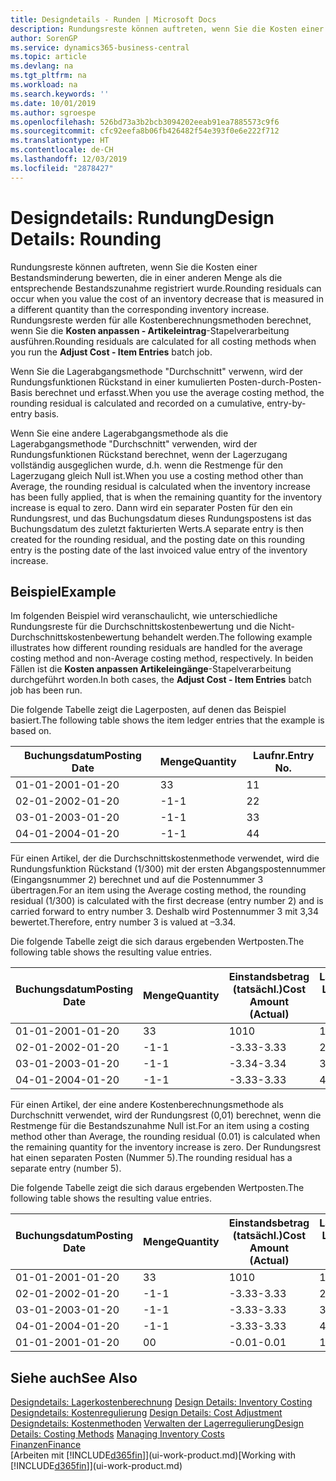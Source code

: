 ```yaml
---
title: Designdetails - Runden | Microsoft Docs
description: Rundungsreste können auftreten, wenn Sie die Kosten einer Bestandsminderung bewerten, die in einer anderen Menge als die entsprechende Bestandszunahme registriert wurde. Rundungsreste werden für alle Kostenberechnungsmethoden berechnet, wenn Sie die **Kosten anpassen - Artikeleintrag**-Stapelverarbeitung ausführen.
author: SorenGP
ms.service: dynamics365-business-central
ms.topic: article
ms.devlang: na
ms.tgt_pltfrm: na
ms.workload: na
ms.search.keywords: ''
ms.date: 10/01/2019
ms.author: sgroespe
ms.openlocfilehash: 526bd73a3b2bcb3094202eeab91ea7885573c9f6
ms.sourcegitcommit: cfc92eefa8b06fb426482f54e393f0e6e222f712
ms.translationtype: HT
ms.contentlocale: de-CH
ms.lasthandoff: 12/03/2019
ms.locfileid: "2878427"
---
```

# <a name="design-details-rounding"></a><span data-ttu-id="c5804-104">Designdetails: Rundung</span><span class="sxs-lookup"><span data-stu-id="c5804-104">Design Details: Rounding</span></span>
<span data-ttu-id="c5804-105">Rundungsreste können auftreten, wenn Sie die Kosten einer Bestandsminderung bewerten, die in einer anderen Menge als die entsprechende Bestandszunahme registriert wurde.</span><span class="sxs-lookup"><span data-stu-id="c5804-105">Rounding residuals can occur when you value the cost of an inventory decrease that is measured in a different quantity than the corresponding inventory increase.</span></span> <span data-ttu-id="c5804-106">Rundungsreste werden für alle Kostenberechnungsmethoden berechnet, wenn Sie die **Kosten anpassen - Artikeleintrag**-Stapelverarbeitung ausführen.</span><span class="sxs-lookup"><span data-stu-id="c5804-106">Rounding residuals are calculated for all costing methods when you run the **Adjust Cost - Item Entries** batch job.</span></span>  

 <span data-ttu-id="c5804-107">Wenn Sie die Lagerabgangsmethode "Durchschnitt" verwenn, wird der Rundungsfunktionen Rückstand in einer kumulierten Posten-durch-Posten-Basis berechnet und erfasst.</span><span class="sxs-lookup"><span data-stu-id="c5804-107">When you use the average costing method, the rounding residual is calculated and recorded on a cumulative, entry-by-entry basis.</span></span>  

 <span data-ttu-id="c5804-108">Wenn Sie eine andere Lagerabgangsmethode als die Lagerabgangsmethode "Durchschnitt" verwenden, wird der Rundungsfunktionen Rückstand berechnet, wenn der Lagerzugang vollständig ausgeglichen wurde, d.h. wenn die Restmenge für den Lagerzugang gleich Null ist.</span><span class="sxs-lookup"><span data-stu-id="c5804-108">When you use a costing method other than Average, the rounding residual is calculated when the inventory increase has been fully applied, that is when the remaining quantity for the inventory increase is equal to zero.</span></span> <span data-ttu-id="c5804-109">Dann wird ein separater Posten für den ein Rundungsrest, und das Buchungsdatum dieses Rundungspostens ist das Buchungsdatum des zuletzt fakturierten Werts.</span><span class="sxs-lookup"><span data-stu-id="c5804-109">A separate entry is then created for the rounding residual, and the posting date on this rounding entry is the posting date of the last invoiced value entry of the inventory increase.</span></span>  

## <a name="example"></a><span data-ttu-id="c5804-110">Beispiel</span><span class="sxs-lookup"><span data-stu-id="c5804-110">Example</span></span>  
 <span data-ttu-id="c5804-111">Im folgenden Beispiel wird veranschaulicht, wie unterschiedliche Rundungsreste für die Durchschnittskostenbewertung und die Nicht-Durchschnittskostenbewertung behandelt werden.</span><span class="sxs-lookup"><span data-stu-id="c5804-111">The following example illustrates how different rounding residuals are handled for the average costing method and non-Average costing method, respectively.</span></span> <span data-ttu-id="c5804-112">In beiden Fällen ist die **Kosten anpassen Artikeleingänge**-Stapelverarbeitung durchgeführt worden.</span><span class="sxs-lookup"><span data-stu-id="c5804-112">In both cases, the **Adjust Cost - Item Entries** batch job has been run.</span></span>  

 <span data-ttu-id="c5804-113">Die folgende Tabelle zeigt die Lagerposten, auf denen das Beispiel basiert.</span><span class="sxs-lookup"><span data-stu-id="c5804-113">The following table shows the item ledger entries that the example is based on.</span></span>  

|<span data-ttu-id="c5804-114">Buchungsdatum</span><span class="sxs-lookup"><span data-stu-id="c5804-114">Posting Date</span></span>|<span data-ttu-id="c5804-115">Menge</span><span class="sxs-lookup"><span data-stu-id="c5804-115">Quantity</span></span>|<span data-ttu-id="c5804-116">Laufnr.</span><span class="sxs-lookup"><span data-stu-id="c5804-116">Entry No.</span></span>|  
|------------------|--------------|---------------|  
|<span data-ttu-id="c5804-117">01-01-20</span><span class="sxs-lookup"><span data-stu-id="c5804-117">01-01-20</span></span>|<span data-ttu-id="c5804-118">3</span><span class="sxs-lookup"><span data-stu-id="c5804-118">3</span></span>|<span data-ttu-id="c5804-119">1</span><span class="sxs-lookup"><span data-stu-id="c5804-119">1</span></span>|  
|<span data-ttu-id="c5804-120">02-01-20</span><span class="sxs-lookup"><span data-stu-id="c5804-120">02-01-20</span></span>|<span data-ttu-id="c5804-121">-1</span><span class="sxs-lookup"><span data-stu-id="c5804-121">-1</span></span>|<span data-ttu-id="c5804-122">2</span><span class="sxs-lookup"><span data-stu-id="c5804-122">2</span></span>|  
|<span data-ttu-id="c5804-123">03-01-20</span><span class="sxs-lookup"><span data-stu-id="c5804-123">03-01-20</span></span>|<span data-ttu-id="c5804-124">-1</span><span class="sxs-lookup"><span data-stu-id="c5804-124">-1</span></span>|<span data-ttu-id="c5804-125">3</span><span class="sxs-lookup"><span data-stu-id="c5804-125">3</span></span>|  
|<span data-ttu-id="c5804-126">04-01-20</span><span class="sxs-lookup"><span data-stu-id="c5804-126">04-01-20</span></span>|<span data-ttu-id="c5804-127">-1</span><span class="sxs-lookup"><span data-stu-id="c5804-127">-1</span></span>|<span data-ttu-id="c5804-128">4</span><span class="sxs-lookup"><span data-stu-id="c5804-128">4</span></span>|  

 <span data-ttu-id="c5804-129">Für einen Artikel, der die Durchschnittskostenmethode verwendet, wird die Rundungsfunktion Rückstand (1/300) mit der ersten Abgangspostennummer (Eingangsnummer 2) berechnet und auf die Postennummer 3 übertragen.</span><span class="sxs-lookup"><span data-stu-id="c5804-129">For an item using the Average costing method, the rounding residual (1/300) is calculated with the first decrease (entry number 2) and is carried forward to entry number 3.</span></span> <span data-ttu-id="c5804-130">Deshalb wird Postennummer 3 mit  3,34 bewertet.</span><span class="sxs-lookup"><span data-stu-id="c5804-130">Therefore, entry number 3 is valued at –3.34.</span></span>  

 <span data-ttu-id="c5804-131">Die folgende Tabelle zeigt die sich daraus ergebenden Wertposten.</span><span class="sxs-lookup"><span data-stu-id="c5804-131">The following table shows the resulting value entries.</span></span>  

|<span data-ttu-id="c5804-132">Buchungsdatum</span><span class="sxs-lookup"><span data-stu-id="c5804-132">Posting Date</span></span>|<span data-ttu-id="c5804-133">Menge</span><span class="sxs-lookup"><span data-stu-id="c5804-133">Quantity</span></span>|<span data-ttu-id="c5804-134">Einstandsbetrag (tatsächl.)</span><span class="sxs-lookup"><span data-stu-id="c5804-134">Cost Amount (Actual)</span></span>|<span data-ttu-id="c5804-135">Lagerposten Laufnr.</span><span class="sxs-lookup"><span data-stu-id="c5804-135">Item Ledger Entry No.</span></span>|<span data-ttu-id="c5804-136">Laufnr.</span><span class="sxs-lookup"><span data-stu-id="c5804-136">Entry No.</span></span>|  
|------------------|--------------|----------------------------|---------------------------|---------------|  
|<span data-ttu-id="c5804-137">01-01-20</span><span class="sxs-lookup"><span data-stu-id="c5804-137">01-01-20</span></span>|<span data-ttu-id="c5804-138">3</span><span class="sxs-lookup"><span data-stu-id="c5804-138">3</span></span>|<span data-ttu-id="c5804-139">10</span><span class="sxs-lookup"><span data-stu-id="c5804-139">10</span></span>|<span data-ttu-id="c5804-140">1</span><span class="sxs-lookup"><span data-stu-id="c5804-140">1</span></span>|<span data-ttu-id="c5804-141">1</span><span class="sxs-lookup"><span data-stu-id="c5804-141">1</span></span>|  
|<span data-ttu-id="c5804-142">02-01-20</span><span class="sxs-lookup"><span data-stu-id="c5804-142">02-01-20</span></span>|<span data-ttu-id="c5804-143">-1</span><span class="sxs-lookup"><span data-stu-id="c5804-143">-1</span></span>|<span data-ttu-id="c5804-144">-3.33</span><span class="sxs-lookup"><span data-stu-id="c5804-144">-3.33</span></span>|<span data-ttu-id="c5804-145">2</span><span class="sxs-lookup"><span data-stu-id="c5804-145">2</span></span>|<span data-ttu-id="c5804-146">2</span><span class="sxs-lookup"><span data-stu-id="c5804-146">2</span></span>|  
|<span data-ttu-id="c5804-147">03-01-20</span><span class="sxs-lookup"><span data-stu-id="c5804-147">03-01-20</span></span>|<span data-ttu-id="c5804-148">-1</span><span class="sxs-lookup"><span data-stu-id="c5804-148">-1</span></span>|<span data-ttu-id="c5804-149">-3.34</span><span class="sxs-lookup"><span data-stu-id="c5804-149">-3.34</span></span>|<span data-ttu-id="c5804-150">3</span><span class="sxs-lookup"><span data-stu-id="c5804-150">3</span></span>|<span data-ttu-id="c5804-151">3</span><span class="sxs-lookup"><span data-stu-id="c5804-151">3</span></span>|  
|<span data-ttu-id="c5804-152">04-01-20</span><span class="sxs-lookup"><span data-stu-id="c5804-152">04-01-20</span></span>|<span data-ttu-id="c5804-153">-1</span><span class="sxs-lookup"><span data-stu-id="c5804-153">-1</span></span>|<span data-ttu-id="c5804-154">-3.33</span><span class="sxs-lookup"><span data-stu-id="c5804-154">-3.33</span></span>|<span data-ttu-id="c5804-155">4</span><span class="sxs-lookup"><span data-stu-id="c5804-155">4</span></span>|<span data-ttu-id="c5804-156">4</span><span class="sxs-lookup"><span data-stu-id="c5804-156">4</span></span>|  

 <span data-ttu-id="c5804-157">Für einen Artikel, der eine andere Kostenberechnungsmethode als Durchschnitt verwendet, wird der Rundungsrest (0,01) berechnet, wenn die Restmenge für die Bestandszunahme Null ist.</span><span class="sxs-lookup"><span data-stu-id="c5804-157">For an item using a costing method other than Average, the rounding residual (0.01) is calculated when the remaining quantity for the inventory increase is zero.</span></span> <span data-ttu-id="c5804-158">Der Rundungsrest hat einen separaten Posten (Nummer 5).</span><span class="sxs-lookup"><span data-stu-id="c5804-158">The rounding residual has a separate entry (number 5).</span></span>  

 <span data-ttu-id="c5804-159">Die folgende Tabelle zeigt die sich daraus ergebenden Wertposten.</span><span class="sxs-lookup"><span data-stu-id="c5804-159">The following table shows the resulting value entries.</span></span>  

|<span data-ttu-id="c5804-160">Buchungsdatum</span><span class="sxs-lookup"><span data-stu-id="c5804-160">Posting Date</span></span>|<span data-ttu-id="c5804-161">Menge</span><span class="sxs-lookup"><span data-stu-id="c5804-161">Quantity</span></span>|<span data-ttu-id="c5804-162">Einstandsbetrag (tatsächl.)</span><span class="sxs-lookup"><span data-stu-id="c5804-162">Cost Amount (Actual)</span></span>|<span data-ttu-id="c5804-163">Lagerposten Laufnr.</span><span class="sxs-lookup"><span data-stu-id="c5804-163">Item Ledger Entry No.</span></span>|<span data-ttu-id="c5804-164">Laufnr.</span><span class="sxs-lookup"><span data-stu-id="c5804-164">Entry No.</span></span>|  
|------------------|--------------|----------------------------|---------------------------|---------------|  
|<span data-ttu-id="c5804-165">01-01-20</span><span class="sxs-lookup"><span data-stu-id="c5804-165">01-01-20</span></span>|<span data-ttu-id="c5804-166">3</span><span class="sxs-lookup"><span data-stu-id="c5804-166">3</span></span>|<span data-ttu-id="c5804-167">10</span><span class="sxs-lookup"><span data-stu-id="c5804-167">10</span></span>|<span data-ttu-id="c5804-168">1</span><span class="sxs-lookup"><span data-stu-id="c5804-168">1</span></span>|<span data-ttu-id="c5804-169">1</span><span class="sxs-lookup"><span data-stu-id="c5804-169">1</span></span>|  
|<span data-ttu-id="c5804-170">02-01-20</span><span class="sxs-lookup"><span data-stu-id="c5804-170">02-01-20</span></span>|<span data-ttu-id="c5804-171">-1</span><span class="sxs-lookup"><span data-stu-id="c5804-171">-1</span></span>|<span data-ttu-id="c5804-172">-3.33</span><span class="sxs-lookup"><span data-stu-id="c5804-172">-3.33</span></span>|<span data-ttu-id="c5804-173">2</span><span class="sxs-lookup"><span data-stu-id="c5804-173">2</span></span>|<span data-ttu-id="c5804-174">2</span><span class="sxs-lookup"><span data-stu-id="c5804-174">2</span></span>|  
|<span data-ttu-id="c5804-175">03-01-20</span><span class="sxs-lookup"><span data-stu-id="c5804-175">03-01-20</span></span>|<span data-ttu-id="c5804-176">-1</span><span class="sxs-lookup"><span data-stu-id="c5804-176">-1</span></span>|<span data-ttu-id="c5804-177">-3.33</span><span class="sxs-lookup"><span data-stu-id="c5804-177">-3.33</span></span>|<span data-ttu-id="c5804-178">3</span><span class="sxs-lookup"><span data-stu-id="c5804-178">3</span></span>|<span data-ttu-id="c5804-179">3</span><span class="sxs-lookup"><span data-stu-id="c5804-179">3</span></span>|  
|<span data-ttu-id="c5804-180">04-01-20</span><span class="sxs-lookup"><span data-stu-id="c5804-180">04-01-20</span></span>|<span data-ttu-id="c5804-181">-1</span><span class="sxs-lookup"><span data-stu-id="c5804-181">-1</span></span>|<span data-ttu-id="c5804-182">-3.33</span><span class="sxs-lookup"><span data-stu-id="c5804-182">-3.33</span></span>|<span data-ttu-id="c5804-183">4</span><span class="sxs-lookup"><span data-stu-id="c5804-183">4</span></span>|<span data-ttu-id="c5804-184">4</span><span class="sxs-lookup"><span data-stu-id="c5804-184">4</span></span>|  
|<span data-ttu-id="c5804-185">01-01-20</span><span class="sxs-lookup"><span data-stu-id="c5804-185">01-01-20</span></span>|<span data-ttu-id="c5804-186">0</span><span class="sxs-lookup"><span data-stu-id="c5804-186">0</span></span>|<span data-ttu-id="c5804-187">-0.01</span><span class="sxs-lookup"><span data-stu-id="c5804-187">-0.01</span></span>|<span data-ttu-id="c5804-188">1</span><span class="sxs-lookup"><span data-stu-id="c5804-188">1</span></span>|<span data-ttu-id="c5804-189">5</span><span class="sxs-lookup"><span data-stu-id="c5804-189">5</span></span>|  

## <a name="see-also"></a><span data-ttu-id="c5804-190">Siehe auch</span><span class="sxs-lookup"><span data-stu-id="c5804-190">See Also</span></span>  
 <span data-ttu-id="c5804-191">[Designdetails: Lagerkostenberechnung](design-details-inventory-costing.md) </span><span class="sxs-lookup"><span data-stu-id="c5804-191">[Design Details: Inventory Costing](design-details-inventory-costing.md) </span></span>  
 <span data-ttu-id="c5804-192">[Designdetails: Kostenregulierung](design-details-cost-adjustment.md) </span><span class="sxs-lookup"><span data-stu-id="c5804-192">[Design Details: Cost Adjustment](design-details-cost-adjustment.md) </span></span>  
 <span data-ttu-id="c5804-193">[Designdetails: Kostenmethoden](design-details-costing-methods.md) [Verwalten der Lagerregulierung](finance-manage-inventory-costs.md)</span><span class="sxs-lookup"><span data-stu-id="c5804-193">[Design Details: Costing Methods](design-details-costing-methods.md) [Managing Inventory Costs](finance-manage-inventory-costs.md)</span></span>  
 [<span data-ttu-id="c5804-194">Finanzen</span><span class="sxs-lookup"><span data-stu-id="c5804-194">Finance</span></span>](finance.md)  
 <span data-ttu-id="c5804-195">[Arbeiten mit [!INCLUDE[d365fin](includes/d365fin_md.md)]](ui-work-product.md)</span><span class="sxs-lookup"><span data-stu-id="c5804-195">[Working with [!INCLUDE[d365fin](includes/d365fin_md.md)]](ui-work-product.md)</span></span>
